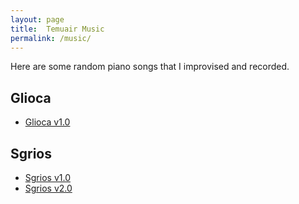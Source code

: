 ```yaml
---
layout: page
title:  Temuair Music
permalink: /music/
---
```


Here are some random piano songs that I improvised and recorded.

## Glioca

- [Glioca v1.0](https://www.youtube.com/watch?v=mPO_ePnjSiA)

## Sgrios

- [Sgrios v1.0](https://www.youtube.com/watch?v=2vOCps1hhMo)
- [Sgrios v2.0](https://www.youtube.com/watch?v=OOKTXhpfbY8)


